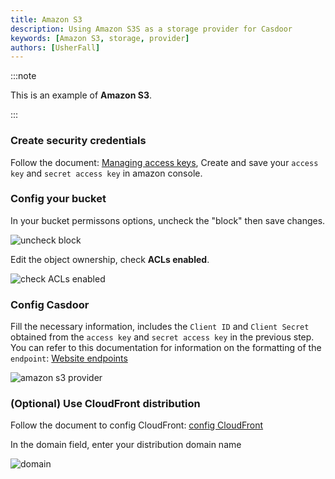 ```yaml
---
title: Amazon S3
description: Using Amazon S3S as a storage provider for Casdoor
keywords: [Amazon S3, storage, provider]
authors: [UsherFall]
---
```


:::note

This is an example of **Amazon S3**.

:::

### Create security credentials

Follow the document: [Managing access keys](https://docs.aws.amazon.com/IAM/latest/UserGuide/id_credentials_access-keys.html), Create and save your `access key` and `secret access key` in amazon console.

### Config your bucket

In your bucket permissons options, uncheck the "block" then save changes.

![uncheck block](/img/providers/storage/amazonNoBlock.png)

Edit the object ownership, check **ACLs enabled**.

![check ACLs enabled](/img/providers/storage/amazonOwnership.png)

### Config Casdoor

Fill the necessary information, includes the `Client ID` and `Client Secret` obtained from the `access key` and `secret access key` in the previous step. You can refer to this documentation for information on the formatting of the `endpoint`: [Website endpoints](https://docs.aws.amazon.com/AmazonS3/latest/userguide/WebsiteEndpoints.html)

![amazon s3 provider](/img/providers/storage/amazonProvider.png)

### (Optional) Use CloudFront distribution

Follow the document to config CloudFront: [config CloudFront](https://docs.aws.amazon.com/AmazonCloudFront/latest/DeveloperGuide/GettingStarted.SimpleDistribution.html)

In the domain field, enter your distribution domain name

![domain](/img/providers/storage/amazonCloudFront.png)